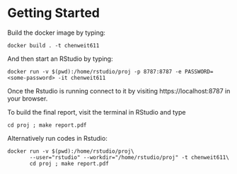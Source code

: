Getting Started
===============

Build the docker image by typing:
```
docker build . -t chenweit611
```

And then start an RStudio by typing:

```
docker run -v $(pwd):/home/rstudio/proj -p 8787:8787 -e PASSWORD=<some-password> -it chenweit611
```

Once the Rstudio is running connect to it by visiting
https://localhost:8787 in your browser. 

To build the final report, visit the terminal in RStudio and type

```
cd proj ; make report.pdf
```

Alternatively run codes in Rstudio:
```
docker run -v $(pwd):/home/rstudio/proj\
       --user="rstudio" --workdir="/home/rstudio/proj" -t chenweit611\
       cd proj ; make report.pdf
```